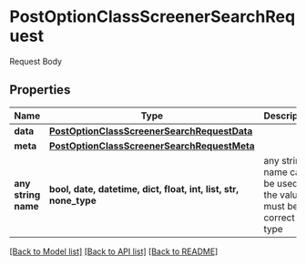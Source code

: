 # PostOptionClassScreenerSearchRequest

Request Body

## Properties
Name | Type | Description | Notes
------------ | ------------- | ------------- | -------------
**data** | [**PostOptionClassScreenerSearchRequestData**](PostOptionClassScreenerSearchRequestData.md) |  | 
**meta** | [**PostOptionClassScreenerSearchRequestMeta**](PostOptionClassScreenerSearchRequestMeta.md) |  | [optional] 
**any string name** | **bool, date, datetime, dict, float, int, list, str, none_type** | any string name can be used but the value must be the correct type | [optional]

[[Back to Model list]](../README.md#documentation-for-models) [[Back to API list]](../README.md#documentation-for-api-endpoints) [[Back to README]](../README.md)


